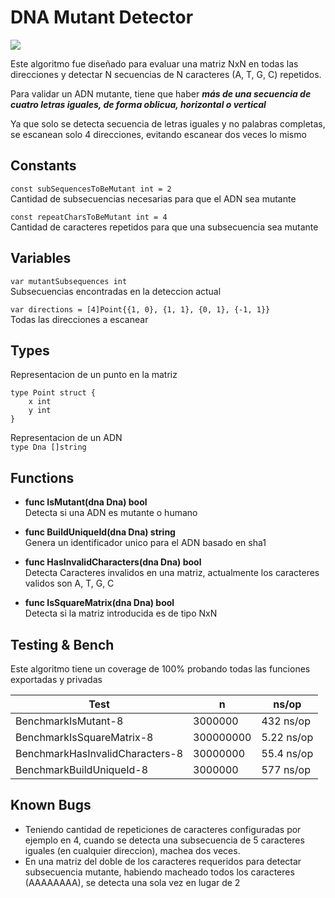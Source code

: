 # DNA Mutant Detector

![](https://github.com/jhonynet/dna/workflows/Go/badge.svg)

Este algoritmo fue diseñado para evaluar una matriz NxN en todas las direcciones y detectar N secuencias de N caracteres (A, T, G, C) repetidos.

Para validar un ADN mutante, tiene que haber _**más de una secuencia de cuatro letras iguales, de forma oblicua, horizontal o vertical**_

Ya que solo se detecta secuencia de letras iguales y no palabras completas, se escanean solo 4 direcciones, evitando escanear dos veces lo mismo

## Constants
`const subSequencesToBeMutant int = 2`\
Cantidad de subsecuencias necesarias para que el ADN sea mutante

`const repeatCharsToBeMutant int = 4`\
Cantidad de caracteres repetidos para que una subsecuencia sea mutante

## Variables
`var mutantSubsequences int`\
Subsecuencias encontradas en la deteccion actual
 
`var directions = [4]Point{{1, 0}, {1, 1}, {0, 1}, {-1, 1}}`\
Todas las direcciones a escanear

## Types
Representacion de un punto en la matriz
```
type Point struct {
    x int
    y int
}
```

Representacion de un ADN\
```type Dna []string```


## Functions
* **func IsMutant(dna Dna) bool**\
Detecta si una ADN es mutante o humano

* **func BuildUniqueId(dna Dna) string**\
Genera un identificador unico para el ADN basado en sha1

* **func HasInvalidCharacters(dna Dna) bool**\
Detecta Caracteres invalidos en una matriz, actualmente los caracteres validos son A, T, G, C 

* **func IsSquareMatrix(dna Dna) bool**\
Detecta si la matriz introducida es de tipo NxN

## Testing & Bench
Este algoritmo tiene un coverage de 100% probando todas las funciones exportadas y privadas

| Test | n | ns/op |
| --- | --- | --- |
BenchmarkIsMutant-8|3000000|432 ns/op
BenchmarkIsSquareMatrix-8|300000000|5.22 ns/op
BenchmarkHasInvalidCharacters-8|30000000|55.4 ns/op
BenchmarkBuildUniqueId-8|3000000|577 ns/op

## Known Bugs
* Teniendo cantidad de repeticiones de caracteres configuradas por ejemplo en 4, cuando se detecta una subsecuencia de 5 caracteres iguales (en cualquier direccion), machea dos veces.
* En una matriz del doble de los caracteres requeridos para detectar subsecuencia mutante, habiendo macheado todos los caracteres (AAAAAAAA), se detecta una sola vez en lugar de 2
